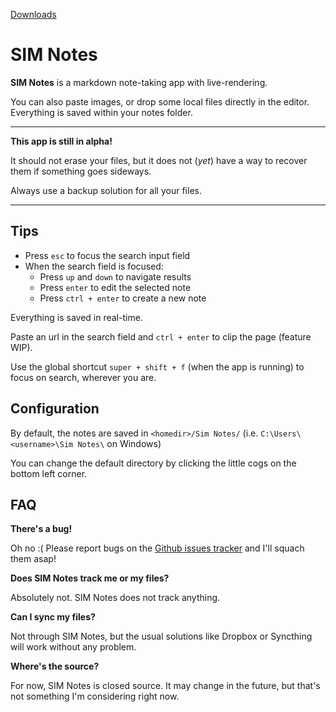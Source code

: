 [Downloads](https://github.com/scambier/SIM-Notes/releases)

# SIM Notes

**SIM Notes** is a markdown note-taking app with live-rendering.

You can also paste images, or drop some local files directly in the editor. Everything is saved within your notes folder.

***

**This app is still in alpha!**

It should not erase your files, but it does not (_yet_) have a way to recover them if something goes sideways.

Always use a backup solution for all your files.

***

## Tips

- Press `esc` to focus the search input field
- When the search field is focused:
  - Press `up` and `down` to navigate results
  - Press `enter` to edit the selected note
  - Press `ctrl + enter` to create a new note

Everything is saved in real-time.

Paste an url in the search field and `ctrl + enter` to clip the page (feature WIP).

Use the global shortcut `super + shift + f` (when the app is running) to focus on search, wherever you are.


## Configuration

By default, the notes are saved in `<homedir>/Sim Notes/` (i.e. `C:\Users\<username>\Sim Notes\` on Windows)

You can change the default directory by clicking the little cogs on the bottom left corner.


## FAQ

**There's a bug!**

Oh no :(
Please report bugs on the [Github issues tracker](https://github.com/scambier/SIM-Notes/issues) and I'll squach them asap!

**Does SIM Notes track me or my files?**

Absolutely not. SIM Notes does not track anything.

**Can I sync my files?**

Not through SIM Notes, but the usual solutions like Dropbox or Syncthing will work without any problem.

**Where's the source?**

For now, SIM Notes is closed source. It may change in the future, but that's not something I'm considering right now.

